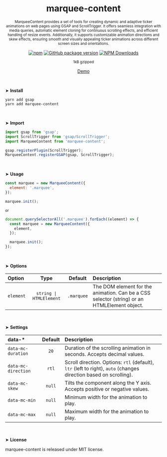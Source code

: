 <div align="center">
<br>

<h1>marquee-content</h1>

<p><sup>MarqueeContent provides a set of tools for creating dynamic and adaptive ticker animations on web pages using GSAP and ScrollTrigger. It offers seamless integration with media queries, automatic element cloning for continuous scrolling effects, and efficient handling of resize events. Additionally, it supports customizable animation directions and skew effects, ensuring smooth and visually appealing ticker animations across different screen sizes and orientations.</sup></p>

[![npm](https://img.shields.io/npm/v/marquee-content.svg?colorB=brightgreen)](https://www.npmjs.com/package/marquee-content)
[![GitHub package version](https://img.shields.io/github/package-json/v/ux-ui-pro/marquee-content.svg)](https://github.com/ux-ui-pro/marquee-content)
[![NPM Downloads](https://img.shields.io/npm/dm/marquee-content.svg?style=flat)](https://www.npmjs.org/package/marquee-content)

<sup>1kB gzipped</sup>

<a href="https://codepen.io/ux-ui/full/dygzqYm">Demo</a>

</div>
<br>

&#10148; **Install**
```console
yarn add gsap
yarn add marquee-content
```
<br>

&#10148; **Import**
```javascript
import gsap from 'gsap';
import ScrollTrigger from 'gsap/ScrollTrigger';
import MarqueeContent from 'marquee-content';

gsap.registerPlugin(ScrollTrigger);
MarqueeContent.registerGSAP(gsap, ScrollTrigger);
```
<br>

&#10148; **Usage**
```javascript
const marquee = new MarqueeContent({
  element: '.marquee',
});

marquee.init();
```
<sub>or</sub>
```javascript
document.querySelectorAll('.marquee').forEach((element) => {
  const marquee = new MarqueeContent({
    element,
  });

  marquee.init();
});
```
<br>

&#10148; **Options**

| Option    |          Type           |   Default   | Description                                                                                 |
|:----------|:-----------------------:|:-----------:|:--------------------------------------------------------------------------------------------|
| `element` | `string \| HTMLElement` | `.marquee`  | The DOM element for the animation. Can be a CSS selector (string) or an HTMLElement object. |
<br>

&#10148; **Settings**

| data-*              | Default | Description                                                                                                       |
|:--------------------|:-------:|:------------------------------------------------------------------------------------------------------------------|
| `data-mc-duration`  |  `20`   | Duration of the scrolling animation in seconds. Accepts decimal values.                                           |
| `data-mc-direction` |  `rtl`  | Scroll direction. Options: `rtl` (default), `ltr` (left to right), `auto` (changes direction based on scrolling). |
| `data-mc-skew`      | `null`  | Tilts the component along the Y axis. Accepts positive or negative values.                                        |
| `data-mc-min`       | `null`  | Minimum width for the animation to play.                                                                          |
| `data-mc-max`       | `null`  | Maximum width for the animation to play.                                                                          |
<br>

&#10148; **License**

marquee-content is released under MIT license.
